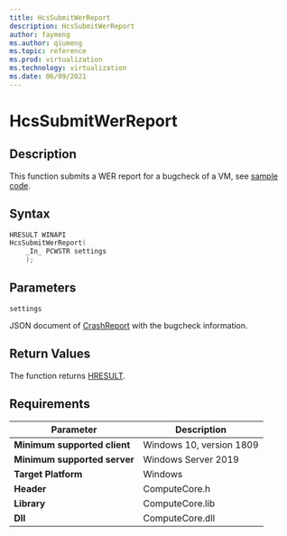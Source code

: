 ```yaml
---
title: HcsSubmitWerReport
description: HcsSubmitWerReport
author: faymeng
ms.author: qiumeng
ms.topic: reference
ms.prod: virtualization
ms.technology: virtualization
ms.date: 06/09/2021
---
```

# HcsSubmitWerReport

## Description

This function submits a WER report for a bugcheck of a VM, see [sample code](./ServiceSample.md#SubmitReport).

## Syntax

```cpp
HRESULT WINAPI
HcsSubmitWerReport(
    _In_ PCWSTR settings
    );
```

## Parameters

`settings`

JSON document of [CrashReport](./../SchemaReference.md#CrashReport) with the bugcheck information.

## Return Values

The function returns [HRESULT](./HCSHResult.md).

## Requirements

|Parameter|Description|
|---|---|
| **Minimum supported client** | Windows 10, version 1809 |
| **Minimum supported server** | Windows Server 2019 |
| **Target Platform** | Windows |
| **Header** | ComputeCore.h |
| **Library** | ComputeCore.lib |
| **Dll** | ComputeCore.dll |